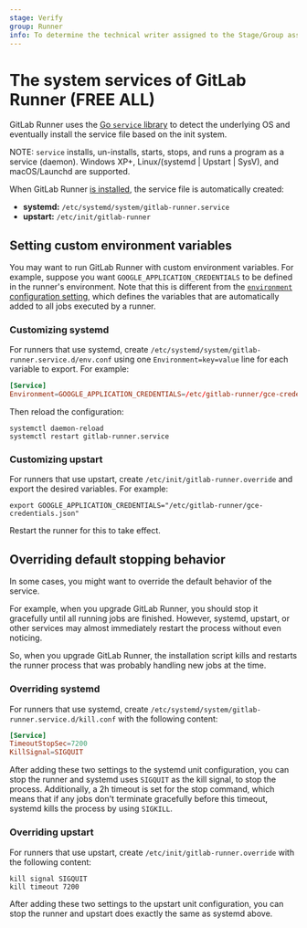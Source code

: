 ```yaml
---
stage: Verify
group: Runner
info: To determine the technical writer assigned to the Stage/Group associated with this page, see https://handbook.gitlab.com/handbook/product/ux/technical-writing/#assignments
---
```


# The system services of GitLab Runner **(FREE ALL)**

GitLab Runner uses the [Go `service` library](https://github.com/kardianos/service)
to detect the underlying OS and eventually install the service file based on
the init system.

NOTE:
`service` installs, un-installs, starts, stops, and runs a program as a
service (daemon). Windows XP+, Linux/(systemd | Upstart | SysV),
and macOS/Launchd are supported.

When GitLab Runner [is installed](../install/index.md), the service file is
automatically created:

- **systemd:** `/etc/systemd/system/gitlab-runner.service`
- **upstart:** `/etc/init/gitlab-runner`

## Setting custom environment variables

You may want to run GitLab Runner with custom environment variables. For
example, suppose you want `GOOGLE_APPLICATION_CREDENTIALS` to be defined
in the runner's environment. Note that this is different from the
[`environment` configuration setting](advanced-configuration.md#the-runners-section),
which defines the variables that are automatically added to all jobs
executed by a runner.

### Customizing systemd

For runners that use systemd, create `/etc/systemd/system/gitlab-runner.service.d/env.conf`
using one `Environment=key=value` line for each variable to export. For example:

```toml
[Service]
Environment=GOOGLE_APPLICATION_CREDENTIALS=/etc/gitlab-runner/gce-credentials.json
```

Then reload the configuration:

```shell
systemctl daemon-reload
systemctl restart gitlab-runner.service
```

### Customizing upstart

For runners that use upstart, create `/etc/init/gitlab-runner.override` and export the
desired variables. For example:

```shell
export GOOGLE_APPLICATION_CREDENTIALS="/etc/gitlab-runner/gce-credentials.json"
```

Restart the runner for this to take effect.

## Overriding default stopping behavior

In some cases, you might want to override the default behavior of the service.

For example, when you upgrade GitLab Runner, you should stop it gracefully
until all running jobs are finished. However, systemd, upstart, or other services
may almost immediately restart the process without even noticing.

So, when you upgrade GitLab Runner, the installation script kills and restarts
the runner process that was probably handling new jobs at
the time.

### Overriding systemd

For runners that use systemd, create
`/etc/systemd/system/gitlab-runner.service.d/kill.conf` with the following
content:

```toml
[Service]
TimeoutStopSec=7200
KillSignal=SIGQUIT
```

After adding these two settings to the systemd unit configuration, you can
stop the runner and systemd uses `SIGQUIT` as the kill signal, to stop the
process. Additionally, a 2h timeout is set for the stop command, which
means that if any jobs don't terminate gracefully before this timeout, systemd
kills the process by using `SIGKILL`.

### Overriding upstart

For runners that use upstart, create `/etc/init/gitlab-runner.override` with the
following content:

```shell
kill signal SIGQUIT
kill timeout 7200
```

After adding these two settings to the upstart unit configuration, you can
stop the runner and upstart does exactly the same as systemd above.
